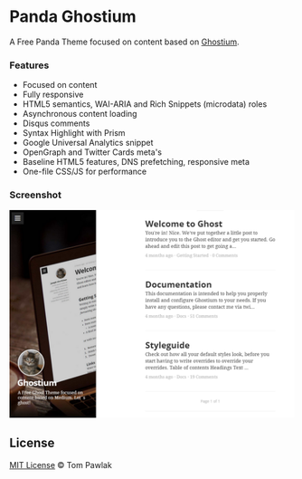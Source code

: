 Panda Ghostium
==============
A Free Panda Theme focused on content based on [Ghostium](http://ghostium.oswaldoacauan.com/).


### Features
* Focused on content
* Fully responsive
* HTML5 semantics, WAI-ARIA and Rich Snippets (microdata) roles
* Asynchronous content loading
* Disqus comments
* Syntax Highlight with Prism
* Google Universal Analytics snippet
* OpenGraph and Twitter Cards meta's
* Baseline HTML5 features, DNS prefetching, responsive meta
* One-file CSS/JS for performance

### Screenshot
![Ghostium Screenshot](ghostium.png)


## License
[MIT License](http://blog.tompawlak.org/p/mit.html) &copy; Tom Pawlak
